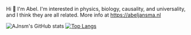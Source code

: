 <!---
AJnsm/AJnsm is a ✨ special ✨ repository because its `README.md` (this file) appears on your GitHub profile.
You can click the Preview link to take a look at your changes.
--->
Hi 👋 I'm Abel. I'm interested in physics, biology, causality, and universality, and I think they are all related. 
More info at https://abeljansma.nl


![AJnsm's GitHub stats](https://github-readme-stats.vercel.app/api?username=AJnsm&count_private=true)
[![Top Langs](https://github-readme-stats.vercel.app/api/top-langs/?username=AJnsm&count_private=true&langs_count=10&hide=javascript,html,css,scss)](https://github.com/anuraghazra/github-readme-stats)
